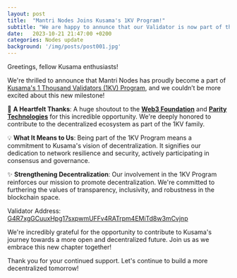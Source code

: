 ```yaml
---
layout: post
title:  "Mantri Nodes Joins Kusama's 1KV Program!"
subtitle: "We are happy to annunce that our Validator is now part of the 1 Thousand Validator Program!"
date:   2023-10-21 21:47:00 +0200
categories: Nodes update
background: '/img/posts/post001.jpg'
---
```


Greetings, fellow Kusama enthusiasts!

We're thrilled to announce that Mantri Nodes has proudly become a part of [Kusama's 1 Thousand Validators (1KV) Program](https://wiki.polkadot.network/docs/thousand-validators), and we couldn’t be more excited about this new milestone!

🎉 **A Heartfelt Thanks**: A huge shoutout to the **[Web3 Foundation](https://web3.foundation/)** and **[Parity Technologies](https://www.parity.io/)** for this incredible opportunity. We're deeply honored to contribute to the decentralized ecosystem as part of the 1KV family.

💡 **What It Means to Us**: Being part of the 1KV Program means a commitment to Kusama's vision of decentralization. It signifies our dedication to network resilience and security, actively participating in consensus and governance.

✨ **Strengthening Decentralization**: Our involvement in the 1KV Program reinforces our mission to promote decentralization. We're committed to furthering the values of transparency, inclusivity, and robustness in the blockchain space.

Validator Address:
[G4R7xgGCuuxHpg17sxpwmUFFv4RATrpm4EMiTd8w3mCvjnp](https://kusama.subscan.io/validator/G4R7xgGCuuxHpg17sxpwmUFFv4RATrpm4EMiTd8w3mCvjnp)

We're incredibly grateful for the opportunity to contribute to Kusama's journey towards a more open and decentralized future. Join us as we embrace this new chapter together!

Thank you for your continued support. Let's continue to build a more decentralized tomorrow!